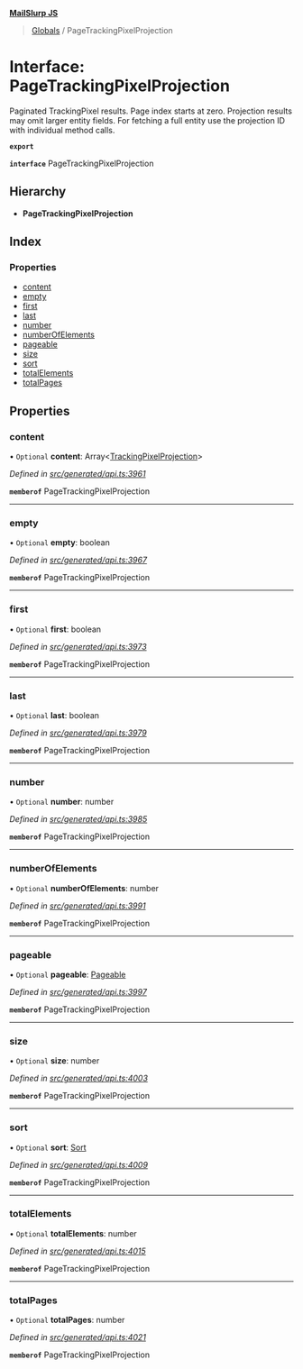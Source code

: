 **[MailSlurp JS](../README.md)**

> [Globals](../README.md) / PageTrackingPixelProjection

# Interface: PageTrackingPixelProjection

Paginated TrackingPixel results. Page index starts at zero. Projection results may omit larger entity fields. For fetching a full entity use the projection ID with individual method calls.

**`export`** 

**`interface`** PageTrackingPixelProjection

## Hierarchy

* **PageTrackingPixelProjection**

## Index

### Properties

* [content](pagetrackingpixelprojection.md#content)
* [empty](pagetrackingpixelprojection.md#empty)
* [first](pagetrackingpixelprojection.md#first)
* [last](pagetrackingpixelprojection.md#last)
* [number](pagetrackingpixelprojection.md#number)
* [numberOfElements](pagetrackingpixelprojection.md#numberofelements)
* [pageable](pagetrackingpixelprojection.md#pageable)
* [size](pagetrackingpixelprojection.md#size)
* [sort](pagetrackingpixelprojection.md#sort)
* [totalElements](pagetrackingpixelprojection.md#totalelements)
* [totalPages](pagetrackingpixelprojection.md#totalpages)

## Properties

### content

• `Optional` **content**: Array\<[TrackingPixelProjection](trackingpixelprojection.md)>

*Defined in [src/generated/api.ts:3961](https://github.com/mailslurp/mailslurp-client/blob/d7397d3/src/generated/api.ts#L3961)*

**`memberof`** PageTrackingPixelProjection

___

### empty

• `Optional` **empty**: boolean

*Defined in [src/generated/api.ts:3967](https://github.com/mailslurp/mailslurp-client/blob/d7397d3/src/generated/api.ts#L3967)*

**`memberof`** PageTrackingPixelProjection

___

### first

• `Optional` **first**: boolean

*Defined in [src/generated/api.ts:3973](https://github.com/mailslurp/mailslurp-client/blob/d7397d3/src/generated/api.ts#L3973)*

**`memberof`** PageTrackingPixelProjection

___

### last

• `Optional` **last**: boolean

*Defined in [src/generated/api.ts:3979](https://github.com/mailslurp/mailslurp-client/blob/d7397d3/src/generated/api.ts#L3979)*

**`memberof`** PageTrackingPixelProjection

___

### number

• `Optional` **number**: number

*Defined in [src/generated/api.ts:3985](https://github.com/mailslurp/mailslurp-client/blob/d7397d3/src/generated/api.ts#L3985)*

**`memberof`** PageTrackingPixelProjection

___

### numberOfElements

• `Optional` **numberOfElements**: number

*Defined in [src/generated/api.ts:3991](https://github.com/mailslurp/mailslurp-client/blob/d7397d3/src/generated/api.ts#L3991)*

**`memberof`** PageTrackingPixelProjection

___

### pageable

• `Optional` **pageable**: [Pageable](pageable.md)

*Defined in [src/generated/api.ts:3997](https://github.com/mailslurp/mailslurp-client/blob/d7397d3/src/generated/api.ts#L3997)*

**`memberof`** PageTrackingPixelProjection

___

### size

• `Optional` **size**: number

*Defined in [src/generated/api.ts:4003](https://github.com/mailslurp/mailslurp-client/blob/d7397d3/src/generated/api.ts#L4003)*

**`memberof`** PageTrackingPixelProjection

___

### sort

• `Optional` **sort**: [Sort](sort.md)

*Defined in [src/generated/api.ts:4009](https://github.com/mailslurp/mailslurp-client/blob/d7397d3/src/generated/api.ts#L4009)*

**`memberof`** PageTrackingPixelProjection

___

### totalElements

• `Optional` **totalElements**: number

*Defined in [src/generated/api.ts:4015](https://github.com/mailslurp/mailslurp-client/blob/d7397d3/src/generated/api.ts#L4015)*

**`memberof`** PageTrackingPixelProjection

___

### totalPages

• `Optional` **totalPages**: number

*Defined in [src/generated/api.ts:4021](https://github.com/mailslurp/mailslurp-client/blob/d7397d3/src/generated/api.ts#L4021)*

**`memberof`** PageTrackingPixelProjection
